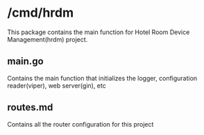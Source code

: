 # /cmd/hrdm

This package contains the main function for Hotel Room Device Management(hrdm) project.

## main.go

Contains the main function that initializes the logger, configuration reader(viper), web server(gin), etc

## routes.md

Contains all the router configuration for this project